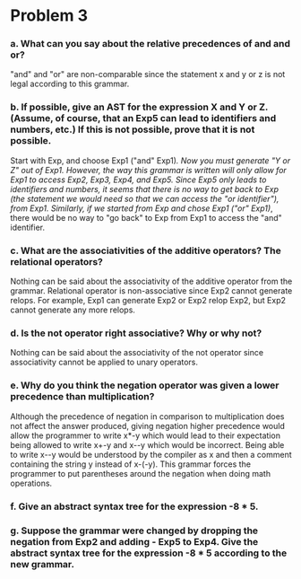 # Problem 3

### a. What can you say about the relative precedences of and and or?
"and" and "or" are non-comparable since the statement x and y or z is not legal according to this grammar.
### b. If possible, give an AST for the expression X and Y or Z. (Assume, of course, that an Exp5 can lead to identifiers and numbers, etc.) If this is not possible, prove that it is not possible.
Start with Exp, and choose Exp1 ("and" Exp1)*. Now you must generate "Y or Z" out of Exp1. However, the way this grammar is written will only allow for Exp1 to access Exp2, Exp3, Exp4, and Exp5. Since Exp5 only leads to identifiers and numbers, it seems that there is no way to get back to Exp (the statement we would need so that we can access the "or identifier"), from Exp1. Similarly, if we started from Exp and chose Exp1 ("or" Exp1)*, there would be no way to "go back" to Exp from Exp1 to access the "and" identifier.
### c. What are the associativities of the additive operators? The relational operators?
Nothing can be said about the associativity of the additive operator from the grammar. Relational operator is non-associative since Exp2 cannot generate relops. For example, Exp1 can generate Exp2 or Exp2 relop Exp2, but Exp2 cannot generate any more relops.
### d. Is the not operator right associative? Why or why not?
Nothing can be said about the associativity of the not operator since associativity cannot be applied to unary operators.
### e. Why do you think the negation operator was given a lower precedence than multiplication?
Although the precedence of negation in comparison to multiplication does not affect the answer produced, giving negation higher precedence would allow the programmer to write x*-y which would lead to their expectation being allowed to write x+-y and x--y which would be incorrect. Being able to write x--y would be understood by the compiler as x and then a comment containing the string y instead of x-(-y). This grammar forces the programmer to put parentheses around the negation when doing math operations.
### f. Give an abstract syntax tree for the expression -8 * 5.
### g. Suppose the grammar were changed by dropping the negation from Exp2 and adding - Exp5 to Exp4. Give the abstract syntax tree for the expression -8 * 5 according to the new grammar.
